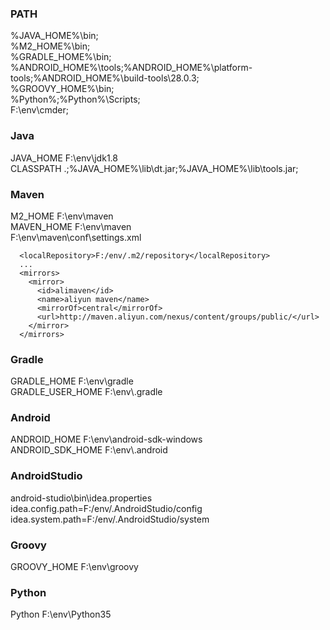### PATH<br/>
%JAVA_HOME%\bin;<br/>
%M2_HOME%\bin;<br/>
%GRADLE_HOME%\bin;<br/>
%ANDROID_HOME%\tools;%ANDROID_HOME%\platform-tools;%ANDROID_HOME%\build-tools\28.0.3;<br/>
%GROOVY_HOME%\bin;<br/>
%Python%\;%Python%\Scripts;<br/>
F:\env\cmder;<br/>

### Java<br/>
JAVA_HOME   F:\env\jdk1.8<br/>
CLASSPATH   .;%JAVA_HOME%\lib\dt.jar;%JAVA_HOME%\lib\tools.jar;<br/>

### Maven<br/>
M2_HOME     F:\env\maven<br/>
MAVEN_HOME  F:\env\maven<br/>
F:\env\maven\conf\settings.xml
```
  <localRepository>F:/env/.m2/repository</localRepository>
  ...
  <mirrors>
    <mirror>
      <id>alimaven</id>
      <name>aliyun maven</name>
      <mirrorOf>central</mirrorOf>
      <url>http://maven.aliyun.com/nexus/content/groups/public/</url>
    </mirror>
  </mirrors>
```
### Gradle<br/>
GRADLE_HOME         F:\env\gradle<br/>
GRADLE_USER_HOME    F:\env\\.gradle<br/>

### Android<br/>
ANDROID_HOME        F:\env\android-sdk-windows<br/>
ANDROID_SDK_HOME    F:\env\\.android<br/>

### AndroidStudio<br/>
android-studio\bin\idea.properties<br/>
idea.config.path=F:/env/.AndroidStudio/config<br/>
idea.system.path=F:/env/.AndroidStudio/system<br/>

### Groovy<br/>
GROOVY_HOME   F:\env\groovy<br/>

### Python<br/>
Python    F:\env\Python35<br/>

